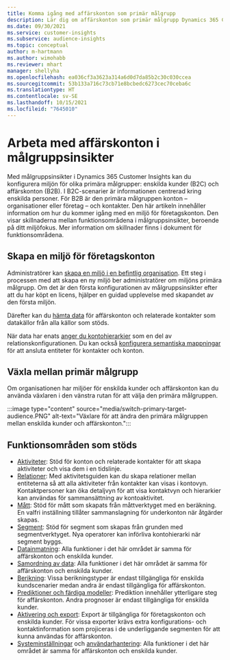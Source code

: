 ```yaml
---
title: Komma igång med affärskonton som primär målgrupp
description: Lär dig om affärskonton som primär målgrupp Dynamics 365 Customer Insights.
ms.date: 09/30/2021
ms.service: customer-insights
ms.subservice: audience-insights
ms.topic: conceptual
author: m-hartmann
ms.author: wimohabb
ms.reviewer: mhart
manager: shellyha
ms.openlocfilehash: ea036cf3a3623a314a6d0d7da85b2c30c030ccea
ms.sourcegitcommit: 53b133a716c73cb71e8bcbedc6273cec70ceba6c
ms.translationtype: HT
ms.contentlocale: sv-SE
ms.lasthandoff: 10/15/2021
ms.locfileid: "7645010"
---
```

# <a name="work-with-business-accounts-in-audience-insights"></a>Arbeta med affärskonton i målgruppsinsikter

Med målgruppsinsikter i Dynamics 365 Customer Insights kan du konfigurera miljön för olika primära målgrupper: enskilda kunder (B2C) och affärskonton (B2B). I B2C-scenarier är informationen centrerad kring enskilda personer. För B2B är den primära målgruppen konton – organisationer eller företag – och kontakter. Den här artikeln innehåller information om hur du kommer igång med en miljö för företagskonton. Den visar skillnaderna mellan funktionsområdena i målgruppsinsikter, beroende på ditt miljöfokus. Mer information om skillnader finns i dokument för funktionsområdena. 

## <a name="create-an-environment-for-business-accounts"></a>Skapa en miljö för företagskonton

Administratörer kan [skapa en miljö i en befintlig organisation](create-environment.md). Ett steg i processen med att skapa en ny miljö ber administratörer om miljöns primära målgrupp. Om det är den första konfigurationen av målgruppsinsikter efter att du har köpt en licens, hjälper en guidad upplevelse med skapandet av den första miljön.

Därefter kan du [hämta data](data-sources.md) för affärskonton och relaterade kontakter som datakällor från alla källor som stöds.

När data har enats [anger du kontohierarkier](relationships.md#set-up-account-hierarchies) som en del av relationskonfigurationen. Du kan också [konfigurera semantiska mappningar](semantic-mappings.md) för att ansluta entiteter för kontakter och konton. 

## <a name="switch-between-primary-target-audience"></a>Växla mellan primär målgrupp

Om organisationen har miljöer för enskilda kunder och affärskonton kan du använda växlaren i den vänstra rutan för att välja den primära målgruppen.

:::image type="content" source="media/switch-primary-target-audience.PNG" alt-text="Växlare för att ändra den primära målgruppen mellan enskilda kunder och affärskonton.":::

## <a name="supported-feature-areas"></a>Funktionsområden som stöds

- [Aktiviteter](activities.md): Stöd för konton och relaterade kontakter för att skapa aktiviteter och visa dem i en tidslinje.
- [Relationer](relationships.md): Med aktivitetsguiden kan du skapa relationer mellan entiteterna så att alla aktiviteter från kontakter kan visas i kontovyn. Kontaktpersoner kan öka detaljvyn för att visa kontaktvyn och hierarkier kan användas för sammansättning av kontoaktivitet.
- [Mått](measures.md): Stöd för mått som skapats från måttverktyget med en beräkning. En valfri inställning tillåter sammanslagning för underkonton när åtgärder skapas.
- [Segment](segments.md): Stöd för segment som skapas från grunden med segmentverktyget. Nya operatorer kan införliva kontohierarki när segment byggs.
- [Datainmatning](data-sources.md): Alla funktioner i det här området är samma för affärskonton och enskilda kunder.
- [Samordning av data](data-unification.md): Alla funktioner i det här området är samma för affärskonton och enskilda kunder.
- [Berikning](enrichment-hub.md): Vissa berikningstyper är endast tillgängliga för enskilda kundscenarier medan andra är endast tillgängliga för affärskonton.
- [Prediktioner och färdiga modeller](predictions-overview.md): Prediktion innehåller ytterligare steg för affärskonton. Andra prognoser är endast tillgängliga för enskilda kunder.
- [Aktivering och export](export-destinations.md): Export är tillgängliga för företagskonton och enskilda kunder. För vissa exporter krävs extra konfigurations- och kontaktinformation som projiceras i de underliggande segmenten för att kunna användas för affärskonton.
- [Systeminställningar](system.md) och [användarhantering](permissions.md): Alla funktioner i det här området är samma för affärskonton och enskilda kunder.

